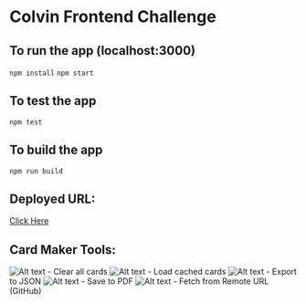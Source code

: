 # Colvin Frontend Challenge

## To run the app (localhost:3000)
```npm install```
```npm start```

## To test the app
```npm test```

## To build the app
```npm run build```

## Deployed URL:
[Click Here](https://thecardmaker.netlify.com/)

## Card Maker Tools:
![Alt text](./src/assets/reload.png?raw=true) - Clear all cards
![Alt text](./src/assets/load.png?raw=true) - Load cached cards
![Alt text](./src/assets/export.png?raw=true) - Export to JSON
![Alt text](./src/assets/save.png?raw=true) - Save to PDF
![Alt text](./src/assets/download.png?raw=true) - Fetch from Remote URL (GitHub)
